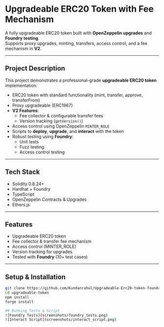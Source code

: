# Upgradeable ERC20 Token with Fee Mechanism

A fully upgradeable ERC20 token built with **OpenZeppelin upgrades** and **Foundry testing**.  
Supports proxy upgrades, minting, transfers, access control, and a fee mechanism in **V2**.

---

## Project Description

This project demonstrates a professional-grade **upgradeable ERC20 token** implementation:

- ERC20 token with standard functionality (mint, transfer, approve, transferFrom)
- Proxy upgradeable (ERC1967)  
- **V2 Features**:
  - Fee collector & configurable transfer fees
  - Version tracking (`getVersion()`)
- Access control using OpenZeppelin `MINTER_ROLE`
- Scripts to **deploy**, **upgrade**, and **interact** with the token
- Robust testing using **Foundry**:
  - Unit tests
  - Fuzz testing
  - Access control testing

---

## Tech Stack

- Solidity 0.8.24+
- Hardhat + Foundry
- TypeScript
- OpenZeppelin Contracts & Upgrades
- Ethers.js

---

## Features

- Upgradeable ERC20 token
- Fee collector & transfer fee mechanism
- Access control (MINTER_ROLE)
- Version tracking for upgrades
- Tested with **Foundry** (10+ test cases)

---

## Setup & Installation

```bash
git clone https://github.com/Kundanrahul/Upgradeable-Erc20-token-foundry-tests-fee-mechanism-.git
cd upgradeable-token
npm install
forge install

## Running Tests & Script
![Foundry Tests](screenshots/foundry_tests.png)
![Interact Script](screenshots/interact_script.png)

